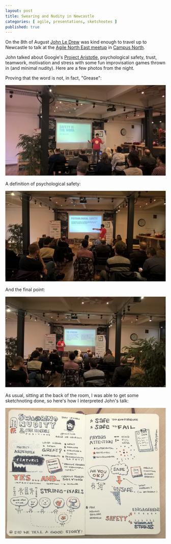 ```yaml
---
layout: post
title: Swearing and Nudity in Newcastle
categories: [ agile, presentations, sketchnotes ]
published: true
---
```


On the 8th of August <a href="http://wisenoodle.me/">John Le Drew</a> was kind enough to
travel up to Newcastle to talk at the <a href="http://www.meetup.com/Agile-North-East/">Agile North East meetup</a>
in <a href="http://campusnorth.co.uk/">Campus North</a>.

John talked about Google's <a href="https://rework.withgoogle.com/guides/understanding-team-effectiveness/steps/introduction/">Project Aristotle</a>,
psychological safety, trust, teamwork, motivation and stress with some fun improvisation
games thrown in (and minimal nudity). Here are a few photos from the night.

Proving that the word is not, in fact, "Grease":

<img src="/img/posts/swearing-and-nudity-in-newcastle/WP_20170808_18_37_23_Pro.jpg" alt="antz29" class="u-max-full-width" />

A definition of psychological safety:

<img src="/img/posts/swearing-and-nudity-in-newcastle/WP_20170808_18_56_29_Pro.jpg" alt="antz29" class="u-max-full-width" />

And the final point:

<img src="/img/posts/swearing-and-nudity-in-newcastle/WP_20170808_19_58_05_Pro.jpg" alt="antz29" class="u-max-full-width" />

As usual, sitting at the back of the room, I was able to get some sketchnoting done,
so here's how I interpreted John's talk:

<img src="/img/posts/swearing-and-nudity-in-newcastle/WP_20170809_13_17_10_Pro.jpg" alt="sketchnote" class="u-max-full-width" />
